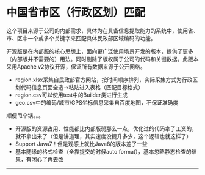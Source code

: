# 中国省市区（行政区划）匹配

这个项目来源于公司的内部需求，具体为在具备信息提取能力的系统中，使用省、市、区中一个或多个关键字来匹配具体民政部区域编码的功能。

开源版是在内部版的核心思想上，面向更广泛使用场景开发的版本，提供了更多（内部版并不需要的）用法。同时剔除了版权属于公司的代码和关键数据。此版本采用Apache v2协议开源，保证所有数据来源于公开网络。
- region.xlsx采集自民政部官方网站，按时间顺序排列，实际采集方式为行政区划代码信息页面全选->粘贴进入表格（匹配目标格式）
- region.csv可以使用test中的Builder类进行生成
- geo.csv中的编码/城市/GPS坐标信息采集自百度地图，不保证准确度

顺便甩个锅。。。
- 开源版的资源占用、性能都比内部版弱那么一点，优化过的代码拿了工资的，就不拿出来了（但是讲道理，其实速度没提升多少，这个逻辑也就这样了）
- Support Java7！但是观感上就比Java8的版本差了一些
- 基本随缘的格式检查（全靠提交的时候auto format），基本忽略静态检查的结果，有闲心了再去改

------






